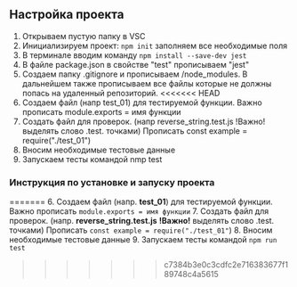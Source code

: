 ## Настройка проекта

1. Открываем пустую папку в VSC
2. Инициализируем проект: `npm init` заполняем все необходимые поля
3. В терминале вводим команду `npm install --save-dev jest` 
4. В файле package.json в свойстве "test" прописываем "jest"
5. Создаем папку .gitignore и прописываем /node_modules. В дальнейшем также прописываем 
все файлы которые не должны попась на удаленный репозиторий.
<<<<<<< HEAD
5. Создаем файл (напр test_01) для тестируемой функции. Важно прописать
module.exports = имя функции
6. Создать файл для проверок. (напр reverse_string.test.js !Важно! выделять слово 
.test. точками) Прописать const example = require("./test_01")
7. Вносим необходимые тестовые данные
8. Запускаем тесты командой nmp test
### Инструкция по установке и запуску проекта
=======
6. Создаем файл (напр. **test_01**) для тестируемой функции. Важно прописать
`module.exports = имя функции`
7. Создать файл для проверок. (напр. **reverse_string.test.js** 
**!Важно!** выделять слово .test. точками) Прописать `const example = require("./test_01"`)
8. Вносим необходимые тестовые данные
9. Запускаем тесты командой `npm run test`
>>>>>>> c7384b3e0c3cdfc2e716383677f189748c4a5615

